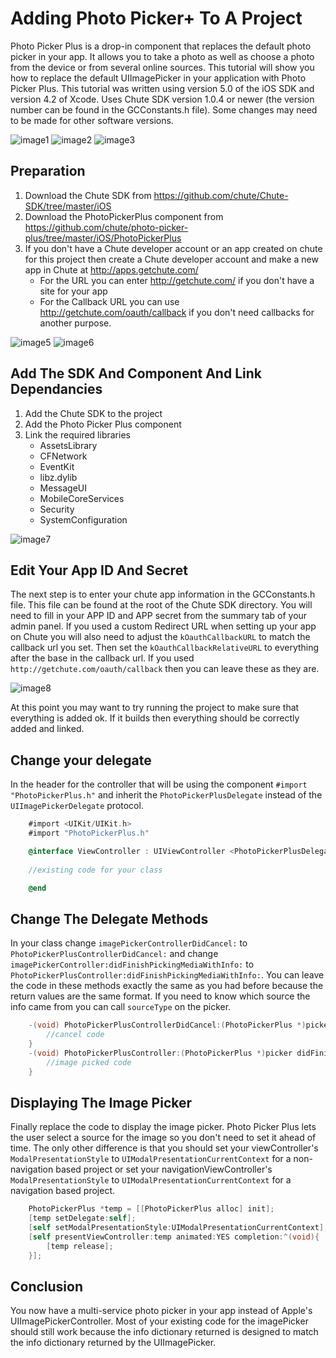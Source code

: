 Adding Photo Picker+ To A Project
=================================

Photo Picker Plus is a drop-in component that replaces the default photo picker in your app.  It allows you to take a photo as well as choose a photo from the device or from several online sources.  This tutorial will show you how to replace the default UIImagePicker in your application with Photo Picker Plus.  This tutorial was written using version 5.0 of the iOS SDK and version 4.2 of Xcode.  Uses Chute SDK version 1.0.4 or newer (the version number can be found in the GCConstants.h file).  Some changes may need to be made for other software versions.

![image1](https://github.com/chute/photo-picker-plus/raw/master/iOS/tutorial/screenshots/1.png)
![image2](https://github.com/chute/photo-picker-plus/raw/master/iOS/tutorial/screenshots/2.png)
![image3](https://github.com/chute/photo-picker-plus/raw/master/iOS/tutorial/screenshots/3.png)

Preparation
-----------
1.  Download the Chute SDK from https://github.com/chute/Chute-SDK/tree/master/iOS
2.  Download the PhotoPickerPlus component from https://github.com/chute/photo-picker-plus/tree/master/iOS/PhotoPickerPlus
3.  If you don't have a Chute developer account or an app created on chute for this project then create a Chute developer account and make a new app in Chute at http://apps.getchute.com/
	*  For the URL you can enter http://getchute.com/ if you don't have a site for your app
	*  For the Callback URL you can use http://getchute.com/oauth/callback if you don't need callbacks for another purpose.

![image5](https://github.com/chute/photo-picker-plus/raw/master/iOS/tutorial/screenshots/5.png)
![image6](https://github.com/chute/photo-picker-plus/raw/master/iOS/tutorial/screenshots/6.png)

Add The SDK And Component And Link Dependancies
-----------------------------------------------
1. Add the Chute SDK to the project
2. Add the Photo Picker Plus component
3. Link the required libraries
     *  AssetsLibrary
     *  CFNetwork
     *  EventKit
     *  libz.dylib
     *  MessageUI
     *  MobileCoreServices
     *  Security
     *  SystemConfiguration

![image7](https://github.com/chute/photo-picker-plus/raw/master/iOS/tutorial/screenshots/7.png)

Edit Your App ID And Secret
---------------------------
The next step is to enter your chute app information in the GCConstants.h file.  This file can be found at the root of the Chute SDK directory.  You will need to fill in your APP ID and APP secret from the summary tab of your admin panel.  If you used a custom Redirect URL when setting up your app on Chute you will also need to adjust the `kOauthCallbackURL` to match the callback url you set.  Then set the `kOauthCallbackRelativeURL` to everything after the base in the callback url.  If you used `http://getchute.com/oauth/callback` then you can leave these as they are.

![image8](https://github.com/chute/photo-picker-plus/raw/master/iOS/tutorial/screenshots/8.png)

At this point you may want to try running the project to make sure that everything is added ok.  If it builds then everything should be correctly added and linked.

Change your delegate
--------------------
In the header for the controller that will be using the component `#import "PhotoPickerPlus.h"` and inherit the `PhotoPickerPlusDelegate` instead of the `UIImagePickerDelegate` protocol.

```objective-c
	#import <UIKit/UIKit.h>
	#import "PhotoPickerPlus.h"

	@interface ViewController : UIViewController <PhotoPickerPlusDelegate>
	
	//existing code for your class

	@end
```

Change The Delegate Methods
---------------------------
In your class change `imagePickerControllerDidCancel:` to `PhotoPickerPlusControllerDidCancel:` and change `imagePickerController:didFinishPickingMediaWithInfo:` to `PhotoPickerPlusController:didFinishPickingMediaWithInfo:`.  You can leave the code in these methods exactly the same as you had before because the return values are the same format.  If you need to know which source the info came from you can call `sourceType` on the picker.

```objective-c
	-(void) PhotoPickerPlusControllerDidCancel:(PhotoPickerPlus *)picker{
	    //cancel code
	}
	-(void) PhotoPickerPlusController:(PhotoPickerPlus *)picker didFinishPickingMediaWithInfo:(NSDictionary *)info{
	    //image picked code
	}
```

Displaying The Image Picker
---------------------------
Finally replace the code to display the image picker.  Photo Picker Plus lets the user select a source for the image so you don't need to set it ahead of time.  The only other difference is that you should set your viewController's `ModalPresentationStyle` to `UIModalPresentationCurrentContext` for a non-navigation based project or set your navigationViewController's `ModalPresentationStyle` to `UIModalPresentationCurrentContext` for a navigation based project.

```objective-c
	PhotoPickerPlus *temp = [[PhotoPickerPlus alloc] init];
	[temp setDelegate:self];
	[self setModalPresentationStyle:UIModalPresentationCurrentContext];
	[self presentViewController:temp animated:YES completion:^(void){
	    [temp release];
	}];
```

Conclusion
----------
You now have a multi-service photo picker in your app instead of Apple's UIImagePickerController.  Most of your existing code for the imagePicker should still work because the info dictionary returned is designed to match the info dictionary returned by the UIImagePicker.